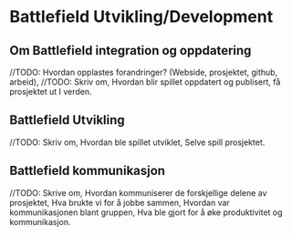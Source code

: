 # Battlefield Utvikling/Development

## **Om Battlefield integration og oppdatering**



//TODO: Hvordan opplastes forandringer? (Webside, prosjektet, github, arbeid), 
//TODO: Skriv om, Hvordan blir spillet oppdatert og publisert, få prosjektet ut I verden.

## **Battlefield Utvikling**



//TODO: Skriv om, Hvordan ble spillet utviklet, Selve spill prosjektet.

## **Battlefield kommunikasjon**



//TODO: Skrive om, Hvordan kommuniserer de forskjellige delene av prosjektet, Hva brukte vi for å jobbe sammen, Hvordan var kommunikasjonen blant gruppen, Hva ble gjort for å øke produktivitet og kommunikasjon.
